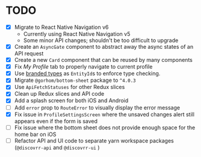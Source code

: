 # TODO

- [x] Migrate to React Native Navigation v6
  - Currently using React Native Navigation v5
  - Some minor API changes; shouldn't be too difficult to upgrade
- [x] Create an `AsyncGate` component to abstract away the async states of an
      API request
- [x] Create a new `Card` component that can be reused by many components
- [x] Fix _My Profile_ tab to properly navigate to current profile
- [x] Use [branded types][] as `EntityId`s to enforce type checking.
- [x] Migrate `@gorhom/bottom-sheet` package to `^4.0.3`
- [x] Use `ApiFetchStatuses` for other Redux slices
- [x] Clean up Redux slices and API code
- [x] Add a splash screen for both iOS and Android
- [ ] Add `error` prop to `RouteError` to visually display the error message
- [x] Fix issue in `ProfileSettingsScreen` where the unsaved changes alert
      still appears even if the form is saved
- [ ] Fix issue where the bottom sheet does not provide enough space for the home
      bar on iOS
- [ ] Refactor API and UI code to separate yarn workspace packages
      (`@discovrr-api` and `@discovrr-ui` )

[branded types]: https://medium.com/@KevinBGreene/surviving-the-typescript-ecosystem-branding-and-type-tagging-6cf6e516523d
